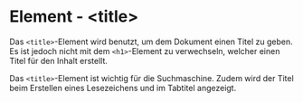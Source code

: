 # Element - &lt;title&gt;

Das `<title>`-Element wird benutzt, um dem Dokument einen Titel zu geben. Es ist jedoch nicht mit dem `<h1>`-Element zu verwechseln, welcher einen 
Titel für den Inhalt erstellt. 

Das `<title>`-Element ist wichtig für die Suchmaschine. Zudem wird der Titel beim Erstellen eines Lesezeichens und im Tabtitel angezeigt.
